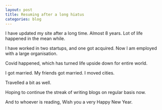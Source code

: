 ```yaml
---
layout: post
title: Resuming after a long hiatus
categories: blog
---
```


I have updated my site after a long time. Almost 8 years.
Lot of life happened in the mean while.

I have worked in two startups, and one got acquired.
Now I am employed with a large organisation.

Covid happened, which has turned life upside down for entire world.

I got married. My friends got married.
I moved cities.

Travelled a bit as well.

Hoping to continue the streak of writing blogs on regular basis now.

And to whoever is reading, Wish you a very Happy New Year.
